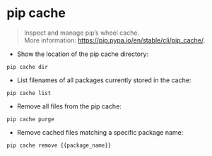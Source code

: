 # pip cache

> Inspect and manage pip’s wheel cache.  
> More information: <https://pip.pypa.io/en/stable/cli/pip_cache/>.

- Show the location of the pip cache directory:
  
`pip cache dir`

- List filenames of all packages currently stored in the cache:

`pip cache list`

- Remove all files from the pip cache:

`pip cache purge`

- Remove cached files matching a specific package name:

`pip cache remove {{package_name}}`
